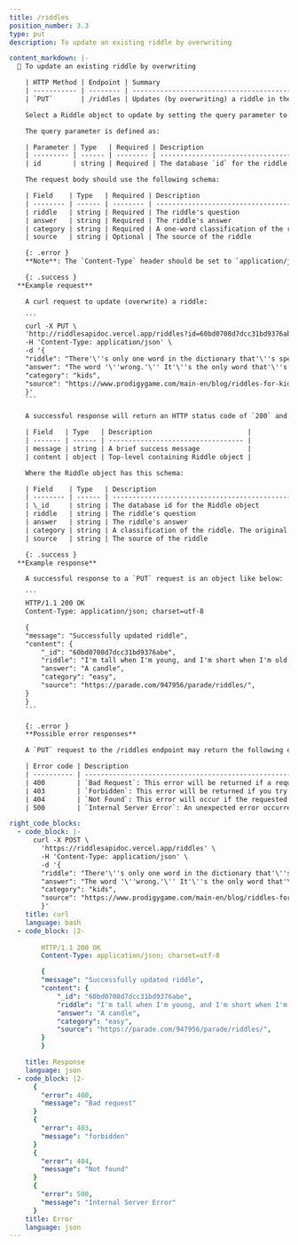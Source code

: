 ```yaml
---
title: /riddles
position_number: 3.3
type: put
description: To update an existing riddle by overwriting

content_markdown: |-
  📌 To update an existing riddle by overwriting

    | HTTP Method | Endpoint | Summary                                           |
    | ----------- | -------- | ------------------------------------------------- |
    | `PUT`       | /riddles | Updates (by overwriting) a riddle in the database |

    Select a Riddle object to update by setting the query parameter to its `id`. Use the JSON request body to set new values. Fields set in the request body will overwrite all existing values. Omitting a non-required field from the request body sets that field to null. Currently, updating seed data (the initial riddles added to the database) is not allowed.

    The query parameter is defined as:

    | Parameter | Type   | Required | Description                                                                                                                                     |
    | --------- | ------ | -------- | ----------------------------------------------------------------------------------------------------------------------------------------------- |
    | id        | string | Required | The database `id` for the riddle. This is needed for `PUT`, `PATCH`, or `DELETE` requests which are operations performed on an existing riddle. |

    The request body should use the following schema:

    | Field    | Type   | Required | Description                                                                                                                                                                                               |
    | -------- | ------ | -------- | --------------------------------------------------------------------------------------------------------------------------------------------------------------------------------------------------------- |
    | riddle   | string | Required | The riddle's question                                                                                                                                                                                     |
    | answer   | string | Required | The riddle's answer                                                                                                                                                                                       |
    | category | string | Required | A one-word classification of the riddle. It should not contain spaces. The original database includes the categories: easy, hard, funny, kids, math, and word. This is not an enum and more can be added. |
    | source   | string | Optional | The source of the riddle

    {: .error }
    **Note**: The `Content-Type` header should be set to `application/json`.

    {: .success }
  **Example request**

    A curl request to update (overwrite) a riddle:

    ```
    curl -X PUT \
    'http://riddlesapidoc.vercel.app/riddles?id=60bd0708d7dcc31bd9376abe' \
    -H 'Content-Type: application/json' \
    -d '{
    "riddle": "There'\''s only one word in the dictionary that'\''s spelled wrong. What is it?",
    "answer": "The word '\''wrong.'\'' It'\''s the only word that'\''s spelled W-R-O-N-G.",
    "category": "kids",
    "source": "https://www.prodigygame.com/main-en/blog/riddles-for-kids/"
    }'
    ```

    A successful response will return an HTTP status code of `200` and have the following schema:

    | Field   | Type   | Description                        |
    | ------- | ------ | ---------------------------------- |
    | message | string | A brief success message            |
    | content | object | Top-level containing Riddle object |

    Where the Riddle object has this schema:

    | Field    | Type   | Description                                                                                                                                                        |
    | -------- | ------ | ------------------------------------------------------------------------------------------------------------------------------------------------------------------ |
    | \_id     | string | The database id for the Riddle object                                                                                                                              |
    | riddle   | string | The riddle's question                                                                                                                                              |
    | answer   | string | The riddle's answer                                                                                                                                                |
    | category | string | A classification of the riddle. The original database includes the categories: easy, hard, funny, kids, math, and word. This is not an enum and more can be added. |
    | source   | string | The source of the riddle 

    {: .success }
  **Example response**

    A successful response to a `PUT` request is an object like below:

    ```
    HTTP/1.1 200 OK
    Content-Type: application/json; charset=utf-8

    {
    "message": "Successfully updated riddle",
    "content": {
        "_id": "60bd0708d7dcc31bd9376abe",
        "riddle": "I'm tall when I'm young, and I'm short when I'm old. What am I?",
        "answer": "A candle",
        "category": "easy",
        "source": "https://parade.com/947956/parade/riddles/",
    }
    }
    ```

    {: .error }
    **Possible error responses**

    A `PUT` request to the /riddles endpoint may return the following errors:

    | Error code | Description                                                                                                                                |
    | ---------- | ------------------------------------------------------------------------------------------------------------------------------------------ |
    | 400        | `Bad Request`: This error will be returned if a required field in the request body is missing or if the `category` field contains a space. |
    | 403        | `Forbidden`: This error will be returned if you try to modify the seed data (the initial riddles added to the database).                   |
    | 404        | `Not Found`: This error will occur if the requested riddle `id` is not found in the database.                                              |
    | 500        | `Internal Server Error`: An unexpected error occurred on the server.

right_code_blocks:
  - code_block: |-
      curl -X POST \
        'https://riddlesapidoc.vercel.app/riddles' \
        -H 'Content-Type: application/json' \
        -d '{
        "riddle": "There'\''s only one word in the dictionary that'\''s spelled wrong. What is it?",
        "answer": "The word '\''wrong.'\'' It'\''s the only word that'\''s spelled W-R-O-N-G.",
        "category": "kids",
        "source": "https://www.prodigygame.com/main-en/blog/riddles-for-kids/"
        }'
    title: curl
    language: bash
  - code_block: |2-
      
        HTTP/1.1 200 OK
        Content-Type: application/json; charset=utf-8

        {
        "message": "Successfully updated riddle",
        "content": {
            "_id": "60bd0708d7dcc31bd9376abe",
            "riddle": "I'm tall when I'm young, and I'm short when I'm old. What am I?",
            "answer": "A candle",
            "category": "easy",
            "source": "https://parade.com/947956/parade/riddles/",
        }
        }

    title: Response
    language: json
  - code_block: |2-
      {
        "error": 400,
        "message": "Bad request"
      }
      {
        "error": 403,
        "message": "forbidden"
      }
      {
        "error": 404,
        "message": "Not found"
      }
      {
        "error": 500,
        "message": "Internal Server Error"
      }
    title: Error
    language: json
---
```

